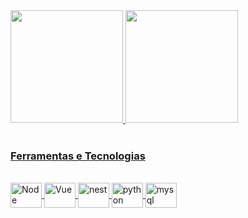<div>
  <a href="https://github.com/ClauHenrique">
  <img height="180em" src="https://github-readme-stats.vercel.app/api/top-langs/?username=ClauHenrique&layout=compact&langs_count=7&theme=dracula"/>
  <img height="180em" src="https://github-readme-stats.vercel.app/api?username=ClauHenrique&show_icons=true&theme=dracula&include_all_commits=true&count_private=true"/>
</div>

<div style="display: inline_block"><br>
  <h3>Ferramentas e Tecnologias</h3>
  <br>
  <img align="center" alt="Node" height="40" width="50"  src="https://cdn.jsdelivr.net/gh/devicons/devicon/icons/nodejs/nodejs-original.svg" />
  <img align="center" alt="Vue" height="40" width="50"  src="https://cdn.jsdelivr.net/gh/devicons/devicon/icons/vuejs/vuejs-original-wordmark.svg" />
  <img align="center" alt="nest" height="40" width="50"  src="https://cdn.jsdelivr.net/gh/devicons/devicon/icons/nestjs/nestjs-plain.svg" />
  <img align="center" alt="python" height="40" width="50"  src="https://cdn.jsdelivr.net/gh/devicons/devicon/icons/python/python-original-wordmark.svg" />
  <img align="center" alt="mysql" height="40" width="50"  src="https://cdn.jsdelivr.net/gh/devicons/devicon/icons/mysql/mysql-plain-wordmark.svg" />
</div>
  
